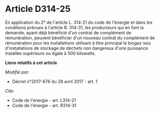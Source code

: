 # Article D314-25

En application du 2° de l'article L. 314-21 du code de l'énergie et dans les conditions prévues à l'article R. 314-31, les
producteurs qui en font la demande, ayant déjà bénéficié d'un contrat de complément de rémunération, peuvent bénéficier d'un
nouveau contrat du complément de rémunération pour les installations utilisant à titre principal le biogaz issu
d'installations de stockage de déchets non dangereux d'une puissance installée supérieure ou égale à 500 kilowatts.

**Liens relatifs à cet article**

_Modifié par_:

  - Décret n°2017-676 du 28 avril 2017 - art. 1

_Cite_:

  - Code de l'énergie - art. L314-21
  - Code de l'énergie - art. R314-31
